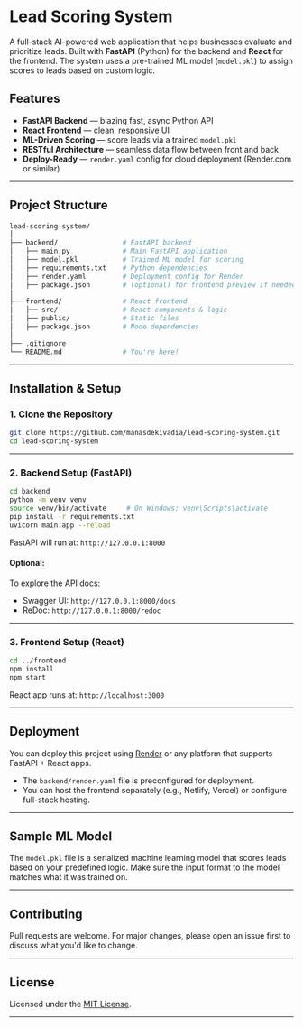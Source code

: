 #  Lead Scoring System

A full-stack AI-powered web application that helps businesses evaluate and prioritize leads. Built with **FastAPI** (Python) for the backend and **React** for the frontend. The system uses a pre-trained ML model (`model.pkl`) to assign scores to leads based on custom logic.

##  Features

-  **FastAPI Backend** — blazing fast, async Python API
-  **React Frontend** — clean, responsive UI
-  **ML-Driven Scoring** — score leads via a trained `model.pkl`
-  **RESTful Architecture** — seamless data flow between front and back
-  **Deploy-Ready** — `render.yaml` config for cloud deployment (Render.com or similar)

---

##  Project Structure

```bash
lead-scoring-system/
│
├── backend/                # FastAPI backend
│   ├── main.py             # Main FastAPI application
│   ├── model.pkl           # Trained ML model for scoring
│   ├── requirements.txt    # Python dependencies
│   ├── render.yaml         # Deployment config for Render
│   ├── package.json        # (optional) for frontend preview if needed
│
├── frontend/               # React frontend
│   ├── src/                # React components & logic
│   ├── public/             # Static files
│   ├── package.json        # Node dependencies
│
├── .gitignore
└── README.md               # You're here!
```

---

## Installation & Setup

### 1. Clone the Repository

```bash
git clone https://github.com/manasdekivadia/lead-scoring-system.git
cd lead-scoring-system
```

---

### 2. Backend Setup (FastAPI)

```bash
cd backend
python -m venv venv
source venv/bin/activate     # On Windows: venv\Scripts\activate
pip install -r requirements.txt
uvicorn main:app --reload
```

 FastAPI will run at: `http://127.0.0.1:8000`

#### Optional:
To explore the API docs:
- Swagger UI: `http://127.0.0.1:8000/docs`
- ReDoc: `http://127.0.0.1:8000/redoc`

---

### 3. Frontend Setup (React)

```bash
cd ../frontend
npm install
npm start
```

React app runs at: `http://localhost:3000`

---

##  Deployment

You can deploy this project using [Render](https://render.com) or any platform that supports FastAPI + React apps.

- The `backend/render.yaml` file is preconfigured for deployment.
- You can host the frontend separately (e.g., Netlify, Vercel) or configure full-stack hosting.

---

## Sample ML Model

The `model.pkl` file is a serialized machine learning model that scores leads based on your predefined logic. Make sure the input format to the model matches what it was trained on.

---

## Contributing

Pull requests are welcome. For major changes, please open an issue first to discuss what you'd like to change.

---

##  License

Licensed under the [MIT License](LICENSE).

---
